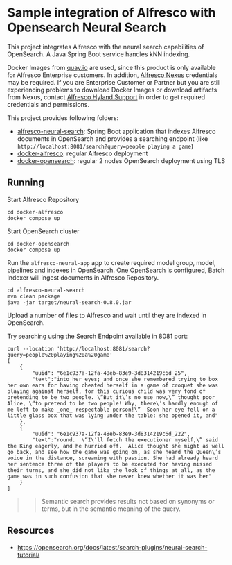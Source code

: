 # Sample integration of Alfresco with Opensearch Neural Search

This project integrates Alfresco with the neural search capabilities of OpenSearch. A Java Spring Boot service handles kNN indexing.

Docker Images from [quay.io](https://quay.io/organization/alfresco) are used, since this product is only available for Alfresco Enterprise customers. In addition, [Alfresco Nexus](https://nexus.alfresco.com) credentials may be required. If you are Enterprise Customer or Partner but you are still experiencing problems to download Docker Images or download artifacts from Nexus, contact [Alfresco Hyland Support](https://community.hyland.com) in order to get required credentials and permissions.

This project provides following folders:

* [alfresco-neural-search](alfresco-neural-search): Spring Boot application that indexes Alfresco documents in OpenSearch and provides a searching endpoint (like `http://localhost:8081/search?query=people playing a game`)
* [docker-alfresco](docker-alfresco): regular Alfresco deployment
* [docker-opensearch](docker-opensearch): regular 2 nodes OpenSearch deployment using TLS

## Running

Start Alfresco Repository

```
cd docker-alfresco
docker compose up
```

Start OpenSearch cluster

```
cd docker-opensearch
docker compose up
```

Run the `alfresco-neural-app` app to create required model group, model, pipelines and indexes in OpenSearch. One OpenSearch is configured, Batch Indexer will ingest documents in Alfresco Repository.

```
cd alfresco-neural-search
mvn clean package
java -jar target/neural-search-0.8.0.jar
```

Upload a number of files to Alfresco and wait until they are indexed in OpenSearch.

Try searching using the Search Endpoint available in 8081 port:

```
curl --location 'http://localhost:8081/search?query=people%20playing%20a%20game'
[
    {
        "uuid": "6e1c937a-12fa-48eb-83e9-3d8314219c6d_25",
        "text":"into her eyes; and once she remembered trying to box her own ears for having cheated herself in a game of croquet she was playing against herself, for this curious child was very fond of pretending to be two people. \“But it\’s no use now,\” thought poor Alice, \“to pretend to be two people! Why, there\’s hardly enough of me left to make _one_ respectable person!\”  Soon her eye fell on a little glass box that was lying under the table: she opened it, and"
    },
    {
        "uuid": "6e1c937a-12fa-48eb-83e9-3d8314219c6d_222",
        "text":"round.  \“I\’ll fetch the executioner myself,\” said the King eagerly, and he hurried off.  Alice thought she might as well go back, and see how the game was going on, as she heard the Queen\’s voice in the distance, screaming with passion. She had already heard her sentence three of the players to be executed for having missed their turns, and she did not like the look of things at all, as the game was in such confusion that she never knew whether it was her"
    }
]
```

>> Semantic search provides results not based on synonyms or terms, but in the semantic meaning of the query.


## Resources

* https://opensearch.org/docs/latest/search-plugins/neural-search-tutorial/
